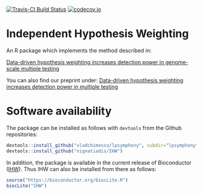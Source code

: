 [![Travis-CI Build Status](https://travis-ci.org/nignatiadis/IHW.svg?branch=master)](https://travis-ci.org/nignatiadis/IHW)
[![codecov.io](https://codecov.io/github/nignatiadis/IHW/coverage.svg?branch=master)](https://codecov.io/github/nignatiadis/IHW?branch=master)

# Independent Hypothesis Weighting
An R package which implements the method described in:

[Data-driven hypothesis weighting increases detection power in genome-scale multiple testing](http://www.nature.com/nmeth/journal/vaop/ncurrent/full/nmeth.3885.html)

You can also find our preprint under:
[Data-driven hypothesis weighting increases detection power in multiple testing](http://biorxiv.org/content/early/2016/03/30/034330)



# Software availability

The package can be installed as follows with `devtools` from the Github repositories:

```R
devtools::install_github("vladchimescu/lpsymphony", subdir="lpsymphony")
devtools::install_github("nignatiadis/IHW")
```

In addition, the package is available in the current release of Bioconductor ([IHW](http://www.bioconductor.org/packages/IHW)). Thus IHW can also be installed from there as follows:

```R
source("https://bioconductor.org/biocLite.R")
biocLite("IHW")
```
